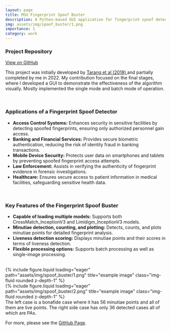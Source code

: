 ```yaml
---
layout: page
title: MSU Fingerprint Spoof Buster 
description: A Python-based GUI application for fingerprint spoof detection, featuring the Spoof Buster algorithm by Tarang et. al (2018)
img: assets/img/spoof_buster/1.png
importance: 1
category: work
---
```


### Project Repository
[<i class="fab fa-github"></i> View on GitHub](https://github.com/redwankarimsony/MSU-SpoofBuster-GUI-FingerPrint)

This project was initially developed by  <a href="https://ieeexplore.ieee.org/abstract/document/8306930" target="_blank"> Tarang et al (2018) </a> and partially completed by me in 2022. My contribution focused on the final stages, where I developed a GUI to demonstrate the effectiveness of the algorithm visually. Mostly implemented the single mode and batch mode of operation. 

<br>
<h3>Applications of a Fingerprint Spoof Detector</h3>
<ul>
    <li><strong>Access Control Systems:</strong> Enhances security in sensitive facilities by detecting spoofed fingerprints, ensuring only authorized personnel gain access.</li>
    <li><strong>Banking and Financial Services:</strong> Provides secure biometric authentication, reducing the risk of identity fraud in banking transactions.</li>
    <li><strong>Mobile Device Security:</strong> Protects user data on smartphones and tablets by preventing spoofed fingerprint access attempts.</li>
    <li><strong>Law Enforcement:</strong> Assists in verifying the authenticity of fingerprint evidence in forensic investigations.</li>
    <li><strong>Healthcare:</strong> Ensures secure access to patient information in medical facilities, safeguarding sensitive health data.</li>
</ul>

<br>
<h3>Key Features of the Fingerprint Spoof Buster</h3>
<ul>
    <li><strong>Capable of loading multiple models:</strong> Supports both CrossMatch_InceptionV3 and Limidigm_InceptionV3 models.</li>
    <li><strong>Minutiae detection, counting, and plotting:</strong> Detects, counts, and plots minutiae points for detailed fingerprint analysis.</li>
    <li><strong>Liveness detection scoring:</strong> Displays minutiae points and their scores in terms of liveness detection.</li>
    <li><strong>Flexible processing options:</strong> Supports batch processing as well as single-image processing.</li>
</ul>


<br>
<div class="row">
    <div class="col-sm mt-3 mt-md-0">
        {% include figure.liquid loading="eager" path="assets/img/spoof_buster/1.png" title="example image" class="img-fluid rounded z-depth-1" %}
    </div>
    <div class="col-sm mt-3 mt-md-0">
        {% include figure.liquid loading="eager" path="assets/img/spoof_buster/2.png" title="example image" class="img-fluid rounded z-depth-1" %}
    </div>
</div>
<div class="caption">
    The left case is a bonafide case where it has 56 minutiae points and all of them are live points. The right side case has only 36 detected cases all of which are PAs. 

<p>For more, please see the <a href="https://github.com/redwankarimsony/MSU-SpoofBuster-GUI-FingerPrint" target="_blank">GitHub Page</a>.</p>
